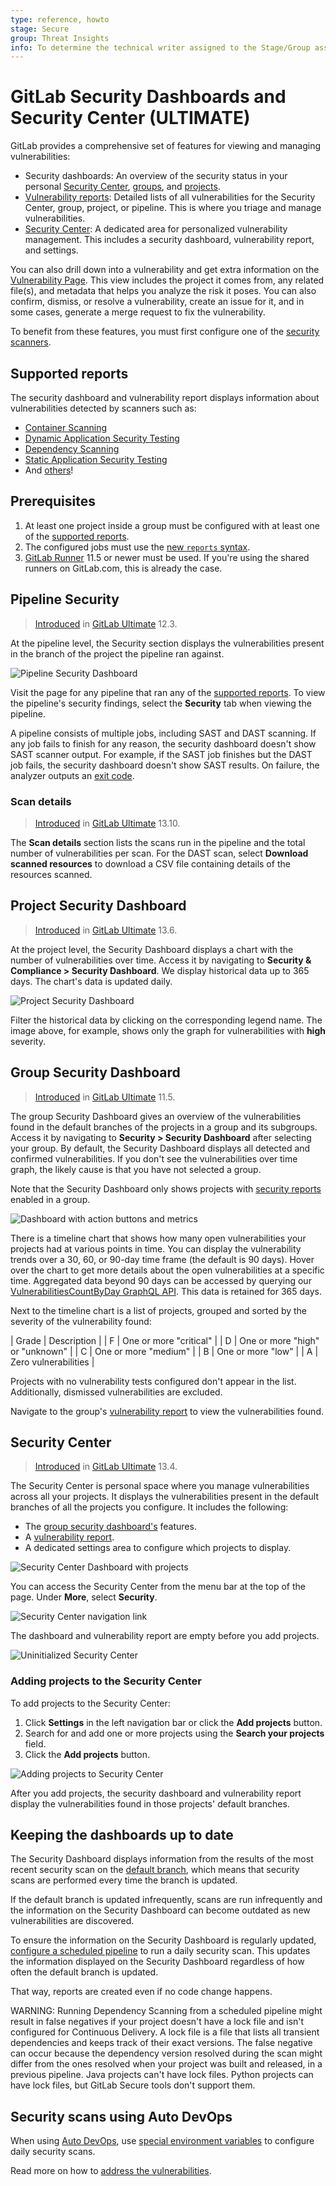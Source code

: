```yaml
---
type: reference, howto
stage: Secure
group: Threat Insights
info: To determine the technical writer assigned to the Stage/Group associated with this page, see https://about.gitlab.com/handbook/engineering/ux/technical-writing/#assignments
---
```


# GitLab Security Dashboards and Security Center **(ULTIMATE)**

GitLab provides a comprehensive set of features for viewing and managing vulnerabilities:

- Security dashboards: An overview of the security status in your personal [Security Center](#security-center), [groups](#group-security-dashboard), and
  [projects](#project-security-dashboard).
- [Vulnerability reports](../vulnerability_report/index.md): Detailed lists of all vulnerabilities for the Security Center, group, project, or
  pipeline. This is where you triage and manage vulnerabilities.
- [Security Center](#security-center): A dedicated area for personalized vulnerability management. This
  includes a security dashboard, vulnerability report, and settings.

You can also drill down into a vulnerability and get extra information on the
[Vulnerability Page](../vulnerabilities/index.md). This view includes the project it
comes from, any related file(s), and metadata that helps you analyze the risk it poses.
You can also confirm, dismiss, or resolve a vulnerability, create an issue for it,
and in some cases, generate a merge request to fix the vulnerability.

To benefit from these features, you must first configure one of the
[security scanners](../index.md).

## Supported reports

The security dashboard and vulnerability report displays information about vulnerabilities detected by scanners such as:

- [Container Scanning](../container_scanning/index.md)
- [Dynamic Application Security Testing](../dast/index.md)
- [Dependency Scanning](../dependency_scanning/index.md)
- [Static Application Security Testing](../sast/index.md)
- And [others](../index.md#security-scanning-tools)!

## Prerequisites

1. At least one project inside a group must be configured with at least one of
   the [supported reports](#supported-reports).
1. The configured jobs must use the [new `reports` syntax](../../../ci/pipelines/job_artifacts.md#artifactsreports).
1. [GitLab Runner](https://docs.gitlab.com/runner/) 11.5 or newer must be used.
   If you're using the shared runners on GitLab.com, this is already the case.

## Pipeline Security

> [Introduced](https://gitlab.com/gitlab-org/gitlab/-/issues/13496) in [GitLab Ultimate](https://about.gitlab.com/pricing/) 12.3.

At the pipeline level, the Security section displays the vulnerabilities present in the branch of
the project the pipeline ran against.

![Pipeline Security Dashboard](img/pipeline_security_dashboard_v13_10.png)

Visit the page for any pipeline that ran any of the [supported reports](#supported-reports). To view
the pipeline's security findings, select the **Security** tab when viewing the pipeline.

A pipeline consists of multiple jobs, including SAST and DAST scanning. If any job fails to finish
for any reason, the security dashboard doesn't show SAST scanner output. For example, if the SAST
job finishes but the DAST job fails, the security dashboard doesn't show SAST results. On failure,
the analyzer outputs an
[exit code](../../../development/integrations/secure.md#exit-code).

### Scan details

> [Introduced](https://gitlab.com/groups/gitlab-org/-/epics/3728) in [GitLab Ultimate](https://about.gitlab.com/pricing/) 13.10.

The **Scan details** section lists the scans run in the pipeline and the total number of
vulnerabilities per scan. For the DAST scan, select **Download scanned resources** to download a
CSV file containing details of the resources scanned.

## Project Security Dashboard

> [Introduced](https://gitlab.com/gitlab-org/gitlab/-/issues/235558) in [GitLab Ultimate](https://about.gitlab.com/pricing/) 13.6.

At the project level, the Security Dashboard displays a chart with the number of vulnerabilities over time.
Access it by navigating to **Security & Compliance > Security Dashboard**. We display historical
data up to 365 days. The chart's data is updated daily.

![Project Security Dashboard](img/project_security_dashboard_chart_v13_6.png)

Filter the historical data by clicking on the corresponding legend name. The image above, for example, shows
only the graph for vulnerabilities with **high** severity.

## Group Security Dashboard

> [Introduced](https://gitlab.com/gitlab-org/gitlab/-/issues/6709) in [GitLab Ultimate](https://about.gitlab.com/pricing/) 11.5.

The group Security Dashboard gives an overview of the vulnerabilities found in the default branches of the
projects in a group and its subgroups. Access it by navigating to **Security > Security Dashboard**
after selecting your group. By default, the Security Dashboard displays all detected and confirmed
vulnerabilities. If you don't see the vulnerabilities over time graph, the likely cause is that you
have not selected a group.

Note that the Security Dashboard only shows projects with
[security reports](#supported-reports)
enabled in a group.

![Dashboard with action buttons and metrics](img/group_security_dashboard_v13_3.png)

There is a timeline chart that shows how many open
vulnerabilities your projects had at various points in time. You can display the vulnerability
trends over a 30, 60, or 90-day time frame (the default is 90 days). Hover over the chart to get
more details about the open vulnerabilities at a specific time. Aggregated data beyond 90 days can be accessed by querying our [VulnerabilitiesCountByDay GraphQL API](../../../api/graphql/reference/index.md#vulnerabilitiescountbyday). This data is retained for 365 days.

Next to the timeline chart is a list of projects, grouped and sorted by the severity of the vulnerability found:

| Grade | Description |
| F | One or more "critical" |
| D | One or more "high" or "unknown" |
| C | One or more "medium" |
| B | One or more "low" |
| A | Zero vulnerabilities |

Projects with no vulnerability tests configured don't appear in the list. Additionally, dismissed
vulnerabilities are excluded.

Navigate to the group's [vulnerability report](../vulnerability_report/index.md) to view the vulnerabilities found.

## Security Center

> [Introduced](https://gitlab.com/groups/gitlab-org/-/epics/3426) in [GitLab Ultimate](https://about.gitlab.com/pricing/) 13.4.

The Security Center is personal space where you manage vulnerabilities across all your projects. It
displays the vulnerabilities present in the default branches of all the projects you configure. It includes
the following:

- The [group security dashboard's](#group-security-dashboard) features.
- A [vulnerability report](../vulnerability_report/index.md).
- A dedicated settings area to configure which projects to display.

![Security Center Dashboard with projects](img/security_center_dashboard_v13_4.png)

You can access the Security Center from the menu
bar at the top of the page. Under **More**, select **Security**.

![Security Center navigation link](img/security_center_dashboard_link_v12_4.png)

The dashboard and vulnerability report are empty before you add projects.

![Uninitialized Security Center](img/security_center_dashboard_empty_v13_10.png)

### Adding projects to the Security Center

To add projects to the Security Center:

1. Click **Settings** in the left navigation bar or click the **Add projects** button.
1. Search for and add one or more projects using the **Search your projects** field.
1. Click the **Add projects** button.

![Adding projects to Security Center](img/security_center_settings_v13_4.png)

After you add projects, the security dashboard and vulnerability report display the vulnerabilities
found in those projects' default branches.

## Keeping the dashboards up to date

The Security Dashboard displays information from the results of the most recent
security scan on the [default branch](../../project/repository/branches/index.md#default-branch),
which means that security scans are performed every time the branch is updated.

If the default branch is updated infrequently, scans are run infrequently and the
information on the Security Dashboard can become outdated as new vulnerabilities
are discovered.

To ensure the information on the Security Dashboard is regularly updated,
[configure a scheduled pipeline](../../../ci/pipelines/schedules.md) to run a
daily security scan. This updates the information displayed on the Security
Dashboard regardless of how often the default branch is updated.

That way, reports are created even if no code change happens.

WARNING:
Running Dependency Scanning from a scheduled pipeline might result in false negatives if your
project doesn't have a lock file and isn't configured for Continuous Delivery. A lock file is a file
that lists all transient dependencies and keeps track of their exact versions. The false negative
can occur because the dependency version resolved during the scan might differ from the ones
resolved when your project was built and released, in a previous pipeline. Java projects can't have
lock files. Python projects can have lock files, but GitLab Secure tools don't support them.

## Security scans using Auto DevOps

When using [Auto DevOps](../../../topics/autodevops/index.md), use
[special environment variables](../../../topics/autodevops/customize.md#cicd-variables)
to configure daily security scans.

<!-- ## Troubleshooting

Include any troubleshooting steps that you can foresee. If you know beforehand what issues
one might have when setting this up, or when something is changed, or on upgrading, it's
important to describe those, too. Think of things that may go wrong and include them here.
This is important to minimize requests for support, and to avoid doc comments with
questions that you know someone might ask.

Each scenario can be a third-level heading, e.g. `### Getting error message X`.
If you have none to add when creating a doc, leave this section in place
but commented out to help encourage others to add to it in the future. -->

Read more on how to [address the vulnerabilities](../index.md#addressing-vulnerabilities).
